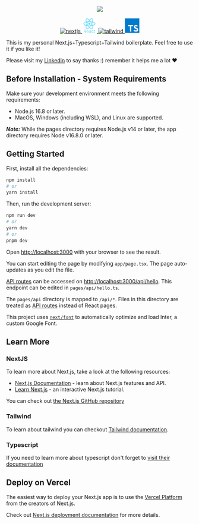 <p align="center"><img src="https://i.imgur.com/nmxJmbR.png" width="400"></p>
<p align="center"> <a href="https://nextjs.org/" target="_blank" rel="noreferrer" > <img src="https://www.ambient-it.net/wp-content/uploads/2022/02/Logo-formation-nextjs-200x175-1.png" alt="nextjs" width="40" height="40"/> </a> <a href="https://reactjs.org/" target="_blank" rel="noreferrer"> <img src="https://raw.githubusercontent.com/devicons/devicon/master/icons/react/react-original-wordmark.svg" alt="react" width="40" height="40"/> </a> <a href="https://tailwindcss.com/" target="_blank" rel="noreferrer"> <img src="https://www.vectorlogo.zone/logos/tailwindcss/tailwindcss-icon.svg" alt="tailwind" width="40" height="40"/> </a> <a href="https://www.typescriptlang.org/" target="_blank" rel="noreferrer"> <img src="https://raw.githubusercontent.com/devicons/devicon/master/icons/typescript/typescript-original.svg" alt="typescript" width="40" height="40"/> </a> </p>
This is my personal Next.js+Typescript+Tailwind boilerplate. Feel free to use it if you like it!

Please visit my [Linkedin](https://www.linkedin.com/in/arenadaiana/) to say thanks :) remember it helps me a lot ♥

## Before Installation - System Requirements

Make sure your development environment meets the following requirements:

 - Node.js 16.8 or later.
 - MacOS, Windows (including WSL), and Linux are supported.

**_Note:_** While the pages directory requires Node.js v14 or later, the app directory requires Node v16.8.0 or later.

## Getting Started

First, install all the  dependencies:

```bash
npm install
# or
yarn install
```


Then, run the development server:

```bash
npm run dev
# or
yarn dev
# or
pnpm dev
```

Open [http://localhost:3000](http://localhost:3000) with your browser to see the result.

You can start editing the page by modifying `app/page.tsx`. The page auto-updates as you edit the file.

[API routes](https://nextjs.org/docs/api-routes/introduction) can be accessed on [http://localhost:3000/api/hello](http://localhost:3000/api/hello). This endpoint can be edited in `pages/api/hello.ts`.

The `pages/api` directory is mapped to `/api/*`. Files in this directory are treated as [API routes](https://nextjs.org/docs/api-routes/introduction) instead of React pages.

This project uses [`next/font`](https://nextjs.org/docs/basic-features/font-optimization) to automatically optimize and load Inter, a custom Google Font.

## Learn More

### NextJS

To learn more about Next.js, take a look at the following resources:

- [Next.js Documentation](https://nextjs.org/docs) - learn about Next.js features and API.
- [Learn Next.js](https://nextjs.org/learn) - an interactive Next.js tutorial.

You can check out [the Next.js GitHub repository](https://github.com/vercel/next.js/)

### Tailwind

To learn about tailwind you can checkout [Tailwind documentation](https://tailwindcss.com/docs/installation).

### Typescript

If you need to learn more about typescript don't forget to [visit their documentation](https://www.typescriptlang.org/docs/)



## Deploy on Vercel

The easiest way to deploy your Next.js app is to use the [Vercel Platform](https://vercel.com/new?utm_medium=default-template&filter=next.js&utm_source=create-next-app&utm_campaign=create-next-app-readme) from the creators of Next.js.

Check out  [Next.js deployment documentation](https://nextjs.org/docs/deployment) for more details.



